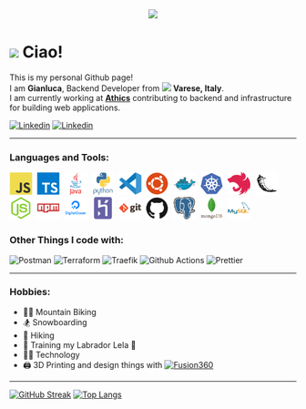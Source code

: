 <div id="header" align="center"">
  <img src="https://media.giphy.com/media/du3J3cXyzhj75IOgvA/giphy.gif" width="150"/>
</div>

<h1><img src="https://emojis.slackmojis.com/emojis/images/1531849430/4246/blob-sunglasses.gif?1531849430" width="30"/> Ciao! </h1>

<p>This is my personal Github page! </br> I am <b>Gianluca</b>, Backend Developer from <img src="https://cdn-icons-png.flaticon.com/512/323/323325.png" width="15"/> <b>Varese, Italy</b>. </br> I am currently working at <b><a href="https://athics.eu/">Athics</a></b> contributing to backend and infrastructure for building web applications.</p>
<div id="badges">
  
  [![Linkedin](https://img.shields.io/badge/LinkedIn-blue?style=for-the-badge&logo=linkedin&logoColor=white)](https://www.linkedin.com/in/marinogianluca/)
  [![Linkedin](https://img.shields.io/badge/Github-black?style=for-the-badge&logo=github&logoColor=white)](https://github.com/gianda)
  
</div>

---

### Languages and Tools:
<div>
  <img src="https://github.com/devicons/devicon/blob/master/icons/javascript/javascript-original.svg" title="Javascript" alt="Javascript" width="40" height="40"/>&nbsp;
  <img src="https://github.com/devicons/devicon/blob/master/icons/typescript/typescript-original.svg" title="Typescript" alt="Typescript" width="40" height="40"/>&nbsp;
  <img src="https://github.com/devicons/devicon/blob/master/icons/java/java-original-wordmark.svg" title="Java" alt="Java" width="40" height="40"/>&nbsp;
  <img src="https://github.com/devicons/devicon/blob/master/icons/python/python-original-wordmark.svg" title="Python" alt="Python" width="40" height="40"/>&nbsp;
  <img src="https://github.com/devicons/devicon/blob/master/icons/vscode/vscode-original.svg" title="Visual Studio Code" alt="Visual Studio Code" width="40" height="40"/>&nbsp;
  <img src="https://github.com/devicons/devicon/blob/master/icons/ubuntu/ubuntu-plain.svg" title="Ubuntu" alt="Ubuntu" width="40" height="40"/>&nbsp;
  <img src="https://github.com/devicons/devicon/blob/master/icons/docker/docker-original.svg" title="Docker" alt="Docker" width="40" height="40"/>&nbsp;
  <img src="https://github.com/devicons/devicon/blob/master/icons/kubernetes/kubernetes-plain.svg"  title="Kubernetes" alt="Kubernetes" width="40" height="40"/>&nbsp;
  <img src="https://github.com/devicons/devicon/blob/master/icons/nestjs/nestjs-plain.svg" title="NestJS" alt="NestJS" width="40" height="40"/>&nbsp;
  <img src="https://github.com/devicons/devicon/blob/master/icons/flask/flask-original.svg" title="Flask" alt="Flask" width="40" height="40"/>&nbsp;
  <img src="https://github.com/devicons/devicon/blob/master/icons/nodejs/nodejs-original.svg" title="NodeJS" alt="NodeJS" width="40" height="40"/>&nbsp;
  <img src="https://github.com/devicons/devicon/blob/master/icons/npm/npm-original-wordmark.svg" title="npm" alt="npm" width="40" height="40"/>&nbsp;
  <img src="https://github.com/devicons/devicon/blob/master/icons/digitalocean/digitalocean-original-wordmark.svg" title="DigitalOcean" alt="DigitalOceanFlask" width="40" height="40"/>&nbsp;
  <img src="https://github.com/devicons/devicon/blob/master/icons/heroku/heroku-plain.svg" title="Heroku" alt="Heroku" width="40" height="40"/>&nbsp;
  <img src="https://github.com/devicons/devicon/blob/master/icons/git/git-original-wordmark.svg" title="Git" alt="Git" width="40" height="40"/>&nbsp;
  <img src="https://github.com/devicons/devicon/blob/master/icons/github/github-original.svg" title="GitHub" alt="GitHub" width="40" height="40"/>&nbsp;
  <img src="https://github.com/devicons/devicon/blob/master/icons/postgresql/postgresql-original.svg" title="PostgreSQL" alt="PostgreSQL" width="40" height="40"/>&nbsp;
  <img src="https://github.com/devicons/devicon/blob/master/icons/mongodb/mongodb-original-wordmark.svg" title="MongoDB" alt="MongoDB" width="40" height="40"/>&nbsp;
  <img src="https://github.com/devicons/devicon/blob/master/icons/mysql/mysql-original-wordmark.svg" title="MySQL" alt="MySQL" width="40" height="40"/>&nbsp;
</div>

### Other Things I code with:
<div>
  <img alt="Postman" src="https://img.shields.io/badge/-Postman-orange?style=for-the-badge&logo=postman&logoColor=white" />
  <img alt="Terraform" src="https://img.shields.io/badge/-Terraform-%237B42BC?style=for-the-badge&logo=terraform&logoColor=white" />
  <img alt="Traefik" src="https://img.shields.io/badge/-Traefik-%2300ADD8?style=for-the-badge" />
  <img alt="Github Actions" src="https://img.shields.io/badge/-Github_Actions-2088FF?style=for-the-badge&logo=github-actions&logoColor=white" />
  <img alt="Prettier" src="https://img.shields.io/badge/-Prettier-F7B93E?style=for-the-badge&logo=prettier&logoColor=white" />
</div>

---

### Hobbies:

- :mountain_biking_man: Mountain Biking
- :snowboarder: Snowboarding
- :hiking_boot: Hiking
- :guide_dog: Training my Labrador Lela :paw_prints:                                                                                                      
- :man_technologist: Technology
- :printer: 3D Printing and design things with [![Fusion360](https://img.shields.io/badge/-Fusion360-orange?logo=autodesk&logoColor=white&style=flat)]()

                                                                                                                           
---

[![GitHub Streak](https://github-readme-streak-stats.herokuapp.com?user=gianda&date_format=j%2Fn%5B%2FY%5D)](https://git.io/streak-stats)
[![Top Langs](https://github-readme-stats.vercel.app/api/top-langs/?username=gianda&layout=compact&exclude_repo=HotSpotFinder)](https://github.com/anuraghazra/github-readme-stats)

<!---
gianda/gianda is a ✨ special ✨ repository because its `README.md` (this file) appears on your GitHub profile.
You can click the Preview link to take a look at your changes.
--->
